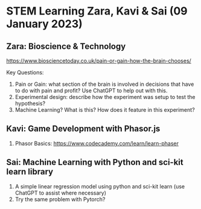 # STEM Learning Zara, Kavi & Sai (09 January 2023)

## Zara: Bioscience & Technology

https://www.biosciencetoday.co.uk/pain-or-gain-how-the-brain-chooses/

Key Questions:

1. Pain or Gain: what section of the brain is involved in decisions that have to do with pain and profit? Use ChatGPT to help out with this.
2. Experimental design: describe how the experiment was setup to test the hypothesis?
3. Machine Learning? What is this? How does it feature in this experiment?

## Kavi: Game Development with Phasor.js

1. Phasor Basics: https://www.codecademy.com/learn/learn-phaser

## Sai: Machine Learning with Python and sci-kit learn library

1. A simple linear regression model using python and sci-kit learn (use ChatGPT to assist where necessary)
2. Try the same problem with Pytorch?
